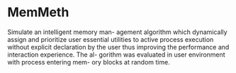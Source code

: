 # MemMeth
Simulate an intelligent memory man- agement algorithm which dynamically assign and prioritize user essential utilities to active process execution without explicit declaration by the user thus improving the performance and interaction experience. The al- gorithm was evaluated in user environment with process entering mem- ory blocks at random time.
